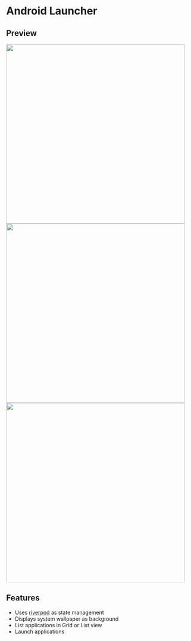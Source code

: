# Android Launcher

## Preview

<img src="screenshots/3.png" height="480px" /> <img src="screenshots/1.png" height="480px" /> <img src="screenshots/2.png" height="480px" />

## Features

- Uses [riverpod](https://riverpod.dev) as state management
- Displays system wallpaper as background
- List applications in Grid or List view
- Launch applications
